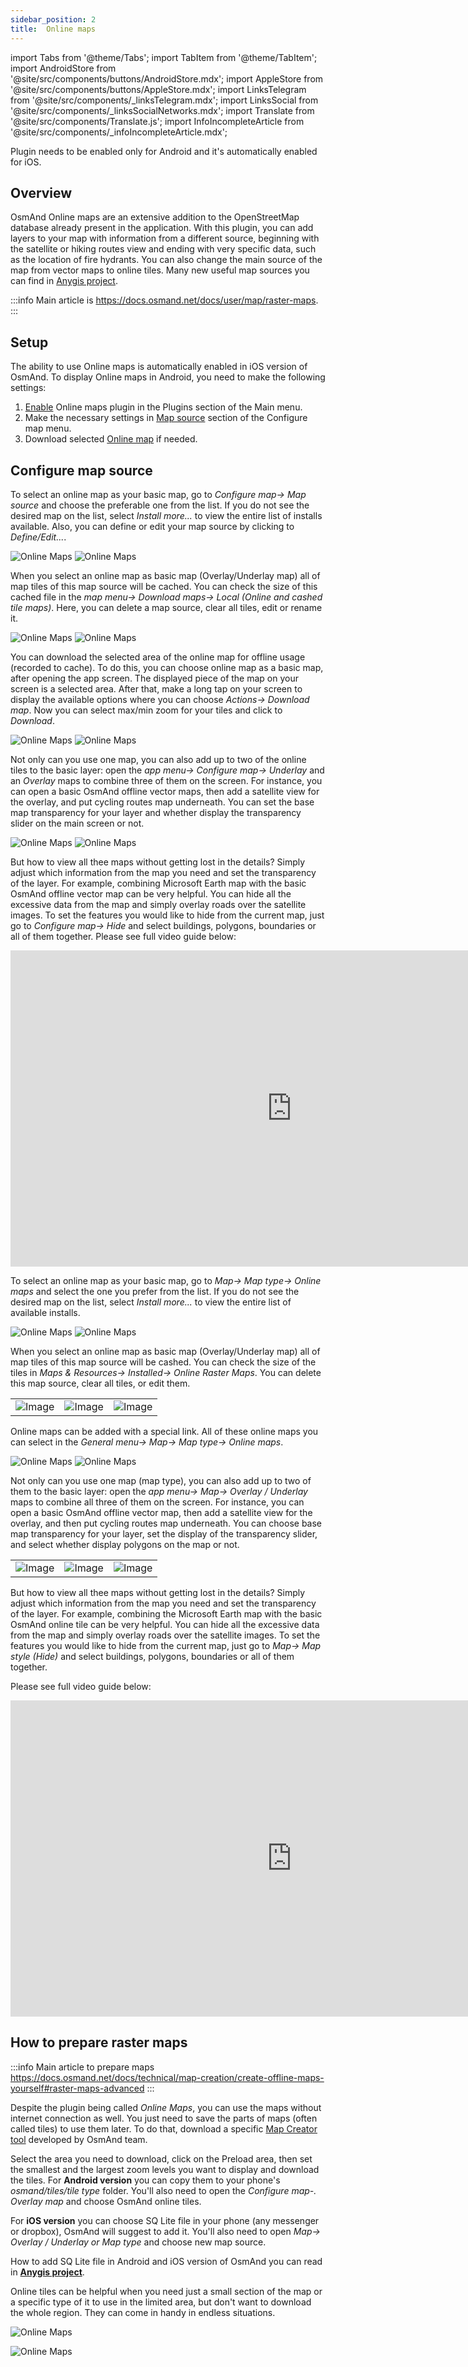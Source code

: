 ```yaml
---
sidebar_position: 2
title:  Online maps
---
```


import Tabs from '@theme/Tabs';
import TabItem from '@theme/TabItem';
import AndroidStore from '@site/src/components/buttons/AndroidStore.mdx';
import AppleStore from '@site/src/components/buttons/AppleStore.mdx';
import LinksTelegram from '@site/src/components/_linksTelegram.mdx';
import LinksSocial from '@site/src/components/_linksSocialNetworks.mdx';
import Translate from '@site/src/components/Translate.js';
import InfoIncompleteArticle from '@site/src/components/_infoIncompleteArticle.mdx';

<InfoIncompleteArticle/>

Plugin needs to be enabled only for Android and it's automatically enabled for iOS.

## Overview

OsmAnd Online maps are an extensive addition to the OpenStreetMap database already present in the application. With this plugin, you can add layers to your map with information from a different source, beginning with the satellite or hiking routes view and ending with very specific data, such as the location of fire hydrants. You can also change the main source of the map from vector maps to online tiles.
Many new useful map sources you can find in [Anygis project](https://anygis.ru/Web/Html/Osmand_en.md).

:::info
Main article is https://docs.osmand.net/docs/user/map/raster-maps.  
:::
## Setup
 
The ability to use Online maps is automatically enabled in iOS version of OsmAnd. To display Online maps in Android, you need to make the following settings:
 
1. [Enable](../plugins/index.md#enable--disable) Online maps plugin in the Plugins section of the Main menu.
2. Make the necessary settings in [Map source](#configure-map-source) section of the Configure map menu.  
3. Download selected [Online map](#how-to-prepare-raster-maps) if needed.  

## Configure map source

<Tabs groupId="operating-systems">

<TabItem value="android" label="Android">

To select an online map as your basic map, go to <i>Configure map-> Map source</i> and choose the preferable one from the list. If you do not see the desired map on the list, select <i>Install more...</i> to view the entire list of installs available. Also, you can define or edit your map source by clicking to <i>Define/Edit...</i>.

![Online Maps](@site/static/img/plugins/online-maps/om4.jpg) ![Online Maps](@site/static/img/plugins/online-maps/om5.jpg)

When you select an online map as basic map (Overlay/Underlay map) all of map tiles of this map source will be cached. You can check the size of this cached file in the <i>map menu-> Download maps-> Local (Online and cashed tile maps)</i>. Here, you can delete a map source, clear all tiles, edit or rename it.

![Online Maps](@site/static/img/plugins/online-maps/om6.jpg) ![Online Maps](@site/static/img/plugins/online-maps/om7.jpg)

You can download the selected area of the online map for offline usage (recorded to cache).  To do this, you can choose online map as a basic map, after opening the app screen. The displayed piece of the map on your screen is a selected area. After that, make a long tap on your screen to display the available options where you can choose <i>Actions-> Download map</i>. Now you can select max/min zoom for your tiles and click to <i>Download</i>.

![Online Maps](@site/static/img/plugins/online-maps/om8.jpg) ![Online Maps](@site/static/img/plugins/online-maps/om9.jpg)

Not only can you use one map, you can also add up to two of the online tiles to the basic layer: open the <i>app menu-> Configure map-> </i><i>Underlay</i> and an <i>Overlay</i> maps to combine three of them on the screen. For instance, you can open a basic OsmAnd offline vector maps, then add a satellite view for the overlay, and put cycling routes map underneath.
You can set the base map transparency for your layer and whether display the transparency slider on the main screen or not.


![Online Maps](@site/static/img/plugins/online-maps/om10.jpg) ![Online Maps](@site/static/img/plugins/online-maps/om11.jpg)

But how to view all thee maps without getting lost in the details? Simply adjust which information from the map you need and set the transparency of the layer. For example, combining Microsoft Earth map with the basic OsmAnd offline vector map can be very helpful. You can hide all the excessive data from the map and simply overlay roads over the satellite images. To set the features you would like to hide from the current map, just go to <i>Configure map-> Hide</i> and select buildings, polygons, boundaries or all of them together.
Please see full video guide below:

<iframe width="900" height="506" src="https://www.youtube.com/embed/KBZ1DJa7RMg" frameborder="0" allow="accelerometer; autoplay; clipboard-write; encrypted-media; gyroscope; picture-in-picture" allowfullscreen></iframe>

</TabItem>

<TabItem value="ios" label="iOS">

To select an online map as your basic map, go to <i>Map-> Map type-> Online maps</i> and select the one you prefer from the list. If you do not see the desired map on the list, select <i>Install more...</i> to view the entire list of  available installs.

![Online Maps](@site/static/img/plugins/online-maps/om12.jpg) ![Online Maps](@site/static/img/plugins/online-maps/om13.jpg)

When you select an online map as basic map (Overlay/Underlay map) all of map tiles of this map source will be cashed. You can check the size of the tiles in <i>Maps & Resources-> Installed-> Online Raster Maps</i>. You can delete this map source, clear all tiles, or edit them.


<table class="blogimage">
  <tr>
    <td><img src={require('@site/static/img/plugins/online-maps/om14.jpg').default} alt="Image"/></td>
    <td><img src={require('@site/static/img/plugins/online-maps/om15.jpg').default} alt="Image"/></td>
    <td><img src={require('@site/static/img/plugins/online-maps/om16.jpg').default} alt="Image"/></td>
  </tr>
</table> 


<!--
 <div class="centeredimageblog">
<img src="/images/features/om14.jpg" alt="(Image not available offline)"/>
<img src="/images/features/om15.jpg" alt="(Image not available offline)"/>
<img src="/images/features/om16.jpg" alt="(Image not available offline)"/>
<div style="clear:both;"></div>
</div>
 -->

Online maps can be added with a special link. All of these online maps you can select in the <i>General menu-> Map-> Map type-> Online maps</i>.

![Online Maps](@site/static/img/plugins/online-maps/12.jpg) ![Online Maps](@site/static/img/plugins/online-maps/13.jpg)

Not only can you use one map (map type), you can also add up to two of them to the basic layer: open the <i>app menu-> Map-> Overlay / Underlay</i> maps to combine all three of them on the screen. For instance, you can open a basic OsmAnd offline vector map, then add a satellite view for the overlay, and then put cycling routes map underneath.
You can choose base map transparency for your layer, set the display of the transparency slider, and select whether display polygons on the map or not.

<table class="blogimage">
  <tr>
    <td><img src={require('@site/static/img/plugins/online-maps/om17.jpg').default} alt="Image"/></td>
    <td><img src={require('@site/static/img/plugins/online-maps/om18.jpg').default} alt="Image"/></td>
    <td><img src={require('@site/static/img/plugins/online-maps/om19.jpg').default} alt="Image"/></td>
  </tr>
</table> 

<!--

<div class="centeredimageblog">
<img src="/images/features/om17.jpg" alt="(Image not available offline)"/>
<img src="/images/features/om18.jpg" alt="(Image not available offline)"/>
<img src="/images/features/om19.jpg" alt="(Image not available offline)"/>
<div style="clear:both;"></div>
</div>

-->

But how to view all thee maps without getting lost in the details? Simply adjust which information from the map you need and set the transparency of the layer. For example, combining the Microsoft Earth map with the basic OsmAnd online tile can be very helpful. You can hide all the excessive data from the map and simply overlay roads over the satellite images. To set the features you would like to hide from the current map, just go to <i>Map-> Map style (Hide)</i> and select buildings, polygons, boundaries or all of them together.

Please see full video guide below:

<iframe width="900" height="506" src="https://www.youtube.com/embed/kmlgPA0W7VA" frameborder="0" allow="accelerometer; autoplay; clipboard-write; encrypted-media; gyroscope; picture-in-picture" allowfullscreen></iframe>

</TabItem>
 
</Tabs>


## How to prepare raster maps

:::info
Main article to prepare maps https://docs.osmand.net/docs/technical/map-creation/create-offline-maps-yourself#raster-maps-advanced
:::

Despite the plugin being called *Online Maps*, you can use the maps without internet connection as well. You just need to save the parts of maps (often called tiles) to use them later. To do that, download a specific [Map Creator tool](http://download.osmand.net/latest-night-build/OsmAndMapCreator-main.zip) developed by OsmAnd team.

Select the area you need to download, click on the Preload area, then set the smallest and the largest zoom levels you want to display and download the tiles.
For <b>Android version</b> you can copy them to your phone's <i>osmand/tiles/*tile type*</i> folder. You'll also need to open the <i>Configure map-. Overlay map</i> and choose OsmAnd online tiles.

For <b>iOS version</b> you can choose SQ Lite file in your phone (any messenger or dropbox), OsmAnd will suggest to add it. You'll also need to open <i>Map-> Overlay / Underlay or Map type</i> and choose new map source.

How to add SQ Lite file in Android and iOS version of OsmAnd you can read in <a href="https://anygis.ru/Web/Html/Osmand_en"><b>Anygis project</b></a>.


Online tiles can be helpful when you need just a small section of the map or a specific type of it to use in the limited area, but don't want to download the whole region. They can come in handy in endless situations.

![Online Maps](@site/static/img/plugins/online-maps/map_creator.jpg)

![Online Maps](@site/static/img/plugins/online-maps/map_creator_menu.jpg)



